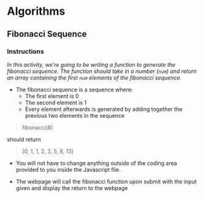 # Algorithms

## Fibonacci Sequence

### Instructions

_In this activity, we're going to be writing a function to generate the fibonacci sequence. The function should take in a number (`num`) and return an array containing the first `num` elements of the fibonacci sequence._


* The fibonacci sequence is a sequence where:
    * The first element is 0
    * The second element is 1
    * Every element afterwards is generated by adding together the previous two elements in the sequence

> fibonacci(8)

should return

> [0, 1, 1, 2, 3, 5, 8, 13]

* You will not have to change anything outside of the coding area provided to you inside the Javascript file.

* The webpage will call the fibonacci function upon submit with the input given and display the return to the webpage